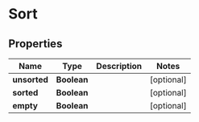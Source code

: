 # Sort

## Properties
Name | Type | Description | Notes
------------ | ------------- | ------------- | -------------
**unsorted** | **Boolean** |  |  [optional]
**sorted** | **Boolean** |  |  [optional]
**empty** | **Boolean** |  |  [optional]
